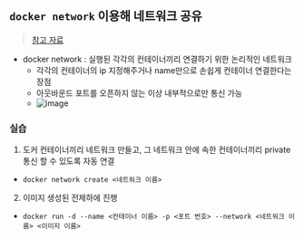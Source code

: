 ## `docker network` 이용해 네트워크 공유
> [참고 자료](https://ooeunz.tistory.com/83)

- docker network : 실행된 각각의 컨테이너끼리 연결하기 위한 논리적인 네트워크
  - 각각의 컨테이너의 ip 지정해주거나 name만으로 손쉽게 컨테이너 연결한다는 장점
  - 아웃바운드 포트를 오픈하지 않는 이상 내부적으로만 통신 가능 
  - ![image](https://user-images.githubusercontent.com/61215550/167321338-8c18ae4b-8820-4332-9e09-d2aeeffef726.png)

### 실습
1. 도커 컨테이너끼리 네트워크 만들고, 그 네트워크 안에 속한 컨테이너끼리 private 통신 할 수 있도록 자동 연결
  - `docker network create <네트워크 이름>`
2. 이미지 생성된 전제하에 진행
  - `docker run -d --name <컨테이너 이름> -p <포트 번호> --network <네트워크 이름> <이미지 이름>`

